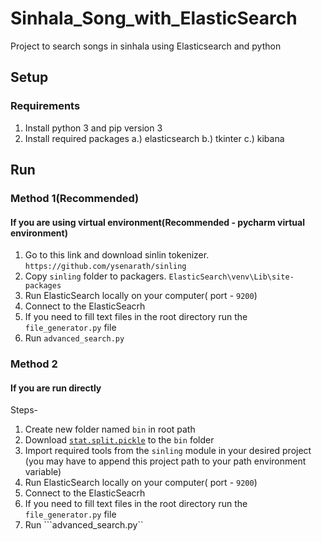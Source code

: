 # Sinhala_Song_with_ElasticSearch
Project to search songs in sinhala using Elasticsearch and python 

## Setup

### Requirements
1. Install python 3 and pip version 3
2. Install required packages
      a.) elasticsearch
      b.) tkinter
      c.) kibana

## Run

### Method 1(Recommended)
#### If you are using virtual environment(Recommended - pycharm virtual environment)
1. Go to this link and download sinlin tokenizer. ``` https://github.com/ysenarath/sinling  ``` 
2. Copy ```sinling``` folder to packagers. ```ElasticSearch\venv\Lib\site-packages```
3. Run ElasticSearch locally on your computer( port - ```9200```)
3. Connect to the ElasticSeacrh 
4. If you need to fill text files in the root directory run the ```file_generator.py``` file
5. Run ```advanced_search.py```

### Method 2
#### If you are run directly
Steps-
1. Create new folder named `bin` in root path
2. Download [`stat.split.pickle`](https://github.com/ysenarath/sinling/releases/download/v0.1-alpha/stat.split.pickle) to the `bin` folder
3. Import required tools from the `sinling` module in your desired project 
(you may have to append this project path to your path environment variable)
4. Run ElasticSearch locally on your computer( port - ```9200```)
5. Connect to the ElasticSeacrh 
6. If you need to fill text files in the root directory run the ```file_generator.py``` file
7. Run ```advanced_search.py``
